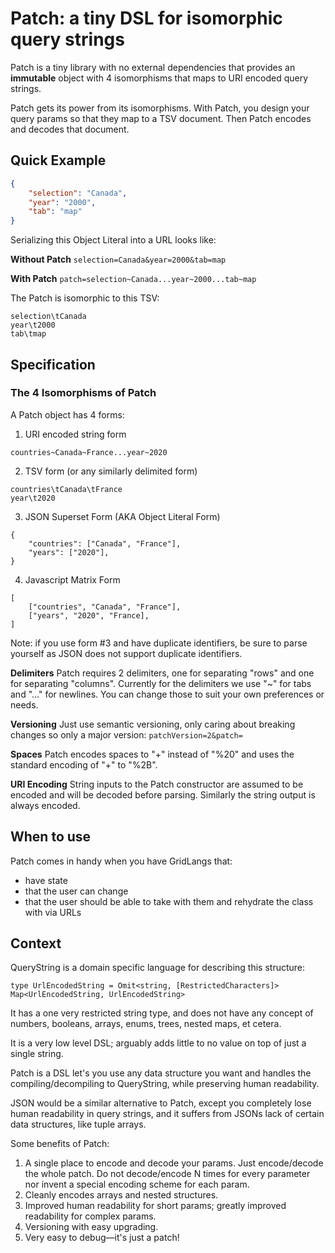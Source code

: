 # Patch: a tiny DSL for isomorphic query strings

Patch is a tiny library with no external dependencies that provides an **immutable** object with 4 isomorphisms that maps to URI encoded query strings.

Patch gets its power from its isomorphisms. With Patch, you design your query params so that they map to a TSV document. Then Patch encodes and decodes that document.

## Quick Example

```json
{
    "selection": "Canada",
    "year": "2000",
    "tab": "map"
}
```

Serializing this Object Literal into a URL looks like:

**Without Patch** `selection=Canada&year=2000&tab=map`

**With Patch** `patch=selection~Canada...year~2000...tab~map`

The Patch is isomorphic to this TSV:

```tsv
selection\tCanada
year\t2000
tab\tmap
```

## Specification

### The 4 Isomorphisms of Patch

A Patch object has 4 forms:

1. URI encoded string form

```
countries~Canada~France...year~2020
```

2.  TSV form (or any similarly delimited form)

```
countries\tCanada\tFrance
year\t2020
```

3.  JSON Superset Form (AKA Object Literal Form)

```
{
    "countries": ["Canada", "France"],
    "years": ["2020"],
}
```

4.  Javascript Matrix Form

```
[
    ["countries", "Canada", "France"],
    ["years", "2020", "France],
]
```

Note: if you use form #3 and have duplicate identifiers, be sure to parse yourself as JSON does not support duplicate identifiers.

**Delimiters** Patch requires 2 delimiters, one for separating "rows" and one for separating "columns". Currently for the delimiters
we use "~" for tabs and "..." for newlines. You can change those to suit your own preferences or needs.

**Versioning** Just use semantic versioning, only caring about breaking changes so only a major version: `patchVersion=2&patch=`

**Spaces** Patch encodes spaces to "+" instead of "%20" and uses the standard encoding of "+" to "%2B".

**URI Encoding** String inputs to the Patch constructor are assumed to be encoded and will be decoded before parsing. Similarly the string output is always encoded.

## When to use

Patch comes in handy when you have GridLangs that:

-   have state
-   that the user can change
-   that the user should be able to take with them and rehydrate the class with via URLs

## Context

QueryString is a domain specific language for describing this structure:

```
type UrlEncodedString = Omit<string, [RestrictedCharacters]>
Map<UrlEncodedString, UrlEncodedString>
```

It has a one very restricted string type, and does not have any concept of numbers, booleans, arrays, enums, trees, nested maps, et cetera.

It is a very low level DSL; arguably adds little to no value on top of just a single string.

Patch is a DSL let's you use any data structure you want and handles the compiling/decompiling to QueryString, while preserving human readability.

JSON would be a similar alternative to Patch, except you completely lose human readability in query strings, and it suffers from JSONs lack of certain data structures, like tuple arrays.

Some benefits of Patch:

1. A single place to encode and decode your params. Just encode/decode the whole patch. Do not decode/encode N times for every parameter nor invent a special encoding scheme for each param.
2. Cleanly encodes arrays and nested structures.
3. Improved human readability for short params; greatly improved readability for complex params.
4. Versioning with easy upgrading.
5. Very easy to debug—it's just a patch!
